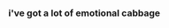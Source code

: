 ### i've got a lot of emotional cabbage

<!--
**thevegancritic/thevegancritic** is a ✨ _special_ ✨ repository because its `README.md` (this file) appears on your GitHub profile.

Here are some ideas to get you started:

- 🔭 I’m currently working on ...
- 🌱 I’m currently learning ...
- 👯 I’m looking to collaborate on ...
- 🤔 I’m looking for help with ...
- 💬 Ask me about ... what it is like being plant-based
- 📫 How to reach me: ...
- 😄 Pronouns: ... she/her
- ⚡ Fun fact: ... did i mention i'm vegan?

-->
